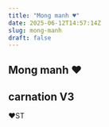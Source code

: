 ```yaml
---
title: "Mong manh ♥"
date: 2025-06-12T14:57:14Z
slug: mong-manh
draft: false
---
```


## Mong manh ♥

## carnation V3

♥ST